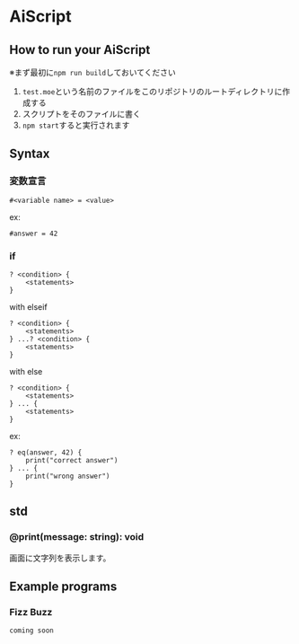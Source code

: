 # AiScript

## How to run your AiScript
※まず最初に`npm run build`しておいてください

1. `test.moe`という名前のファイルをこのリポジトリのルートディレクトリに作成する
2. スクリプトをそのファイルに書く
3. `npm start`すると実行されます

## Syntax
### 変数宣言
```
#<variable name> = <value>
```

ex:
```
#answer = 42
```

### if
```
? <condition> {
	<statements>
}
```

with elseif
```
? <condition> {
	<statements>
} ...? <condition> {
	<statements>
}
```

with else
```
? <condition> {
	<statements>
} ... {
	<statements>
}
```

ex:
```
? eq(answer, 42) {
	print("correct answer")
} ... {
	print("wrong answer")
}
```

## std
### @print(message: string): void
画面に文字列を表示します。

## Example programs
### Fizz Buzz
```
coming soon
```
